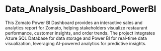 # Data_Analysis_Dashboard_PowerBI
This Zomato Power BI Dashboard provides an interactive sales and analytics report for Zomato, helping stakeholders visualize restaurant performance, customer insights, and order trends. The project integrates Azure SQL Database for data storage and Power BI for real-time data visualization, leveraging AI-powered analytics for predictive insights.
